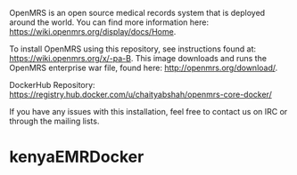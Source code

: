 OpenMRS is an open source medical records system that is deployed around the world. You can find more information here: https://wiki.openmrs.org/display/docs/Home.

To install OpenMRS using this repository, see instructions found at: https://wiki.openmrs.org/x/-pa-B. This image downloads and runs the OpenMRS enterprise war file, found here: http://openmrs.org/download/.

DockerHub Repository: https://registry.hub.docker.com/u/chaityabshah/openmrs-core-docker/

If you have any issues with this installation, feel free to contact us on IRC or through the mailing lists.
# kenyaEMRDocker
